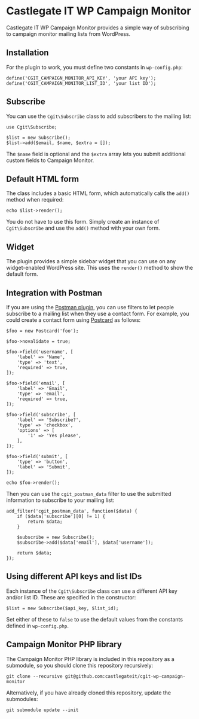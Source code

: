 # Castlegate IT WP Campaign Monitor #

Castlegate IT WP Campaign Monitor provides a simple way of subscribing to campaign monitor mailing lists from WordPress.

## Installation ##

For the plugin to work, you must define two constants in `wp-config.php`:

    define('CGIT_CAMPAIGN_MONITOR_API_KEY', 'your API key');
    define('CGIT_CAMPAIGN_MONITOR_LIST_ID', 'your list ID');

## Subscribe ##

You can use the `Cgit\Subscribe` class to add subscribers to the mailing list:

    use Cgit\Subscribe;

    $list = new Subscribe();
    $list->add($email, $name, $extra = []);

The `$name` field is optional and the `$extra` array lets you submit additional custom fields to Campaign Monitor.

## Default HTML form ##

The class includes a basic HTML form, which automatically calls the `add()` method when required:

    echo $list->render();

You do not have to use this form. Simply create an instance of `Cgit\Subscribe` and use the `add()` method with your own form.

## Widget ##

The plugin provides a simple sidebar widget that you can use on any widget-enabled WordPress site. This uses the `render()` method to show the default form.

## Integration with Postman ##

If you are using the [Postman plugin](https://github.com/castlegateit/cgit-wp-postman), you can use filters to let people subscribe to a mailing list when they use a contact form. For example, you could create a contact form using [Postcard](https://github.com/castlegateit/cgit-wp-postcard) as follows:

    $foo = new Postcard('foo');

    $foo->novalidate = true;

    $foo->field('username', [
        'label' => 'Name',
        'type' => 'text',
        'required' => true,
    ]);

    $foo->field('email', [
        'label' => 'Email',
        'type' => 'email',
        'required' => true,
    ]);

    $foo->field('subscribe', [
        'label' => 'Subscribe?',
        'type' => 'checkbox',
        'options' => [
            '1' => 'Yes please',
        ],
    ]);

    $foo->field('submit', [
        'type' => 'button',
        'label' => 'Submit',
    ]);

    echo $foo->render();

Then you can use the `cgit_postman_data` filter to use the submitted information to subscribe to your mailing list:

    add_filter('cgit_postman_data', function($data) {
        if ($data['subscribe'][0] != 1) {
            return $data;
        }

        $subscribe = new Subscribe();
        $subscribe->add($data['email'], $data['username']);

        return $data;
    });

## Using different API keys and list IDs ##

Each instance of the `Cgit\Subscribe` class can use a different API key and/or list ID. These are specified in the constructor:

    $list = new Subscribe($api_key, $list_id);

Set either of these to `false` to use the default values from the constants defined in `wp-config.php`.

## Campaign Monitor PHP library ##

The Campaign Monitor PHP library is included in this repository as a submodule, so you should clone this repository recursively:

    git clone --recursive git@github.com:castlegateit/cgit-wp-campaign-monitor

Alternatively, if you have already cloned this repository, update the submodules:

    git submodule update --init
